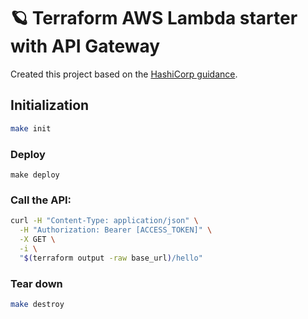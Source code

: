 # 🪐 Terraform AWS Lambda starter with API Gateway

Created this project based on the [HashiCorp guidance](https://learn.hashicorp.com/tutorials/terraform/lambda-api-gateway?in=terraform/aws).

## Initialization
```bash
make init
```

### Deploy
```
make deploy
```

### Call the API:
```bash
curl -H "Content-Type: application/json" \
  -H "Authorization: Bearer [ACCESS_TOKEN]" \
  -X GET \
  -i \
  "$(terraform output -raw base_url)/hello"
```

### Tear down
```bash
make destroy
```